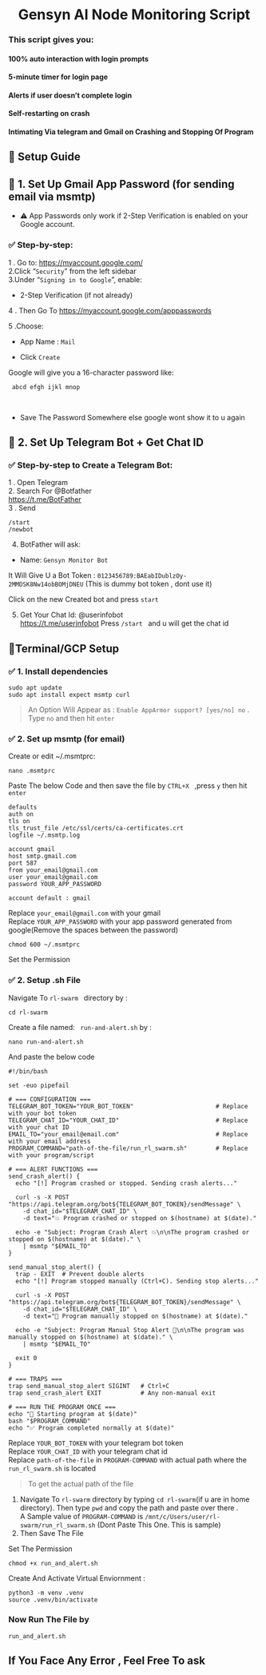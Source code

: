 <div align="center"> 

# Gensyn AI Node Monitoring Script </div>

### This script gives you:

#### 100% auto interaction with login prompts
#### 5-minute timer for login page
#### Alerts if user doesn’t complete login
#### Self-restarting on crash
#### Intimating Via telegram and Gmail on Crashing and Stopping Of Program

## 🚀 Setup Guide

## 🔐 1. Set Up Gmail App Password (for sending email via msmtp)
* ⚠️ App Passwords only work if 2-Step Verification is enabled on your Google account.

### ✅ Step-by-step:
1 . Go to: https://myaccount.google.com/ <br>
2.Click “`Security`” from the left sidebar <br>
3.Under “```Signing in to Google```”, enable:<br>
* 2-Step Verification (if not already)<br>

4 . Then Go To https://myaccount.google.com/apppasswords <br>

5 .Choose:
* App Name : ```Mail```

* Click ```Create ```

Google will give you a 16-character password like:

` abcd efgh ijkl mnop`

<br>

* Save The Password Somewhere else google wont show it to u again

## 🤖 2. Set Up Telegram Bot + Get Chat ID
### ✅ Step-by-step to Create a Telegram Bot:<br>
1 . Open Telegram<br>
2. Search For @Botfather <br> https://t.me/BotFather
<br>
3 . Send <br>

```
/start 
/newbot 
```
4. BotFather will ask:
* Name: `Gensyn Monitor Bot`

It Will Give U a Bot Token :
` 0123456789:BAEabIDublzOy-2MMDSK8Nw14obBOMjDNEU ` (This is dummy bot token , dont use it)

Click on the new Created bot and press `start`

5. Get Your Chat Id: 
@userinfobot <br> https://t.me/userinfobot
Press `/start ` and u will get the chat id


## 👾Terminal/GCP Setup



### ✅ 1. Install dependencies
```
sudo apt update
sudo apt install expect msmtp curl
```

> An Option Will Appear as : ` Enable AppArmor support? [yes/no] no ` . Type `no` and then hit `enter`
### ✅ 2. Set up msmtp (for email)

Create or edit ~/.msmtprc:

```
nano .msmtprc
```
Paste The below Code and then save the file by `CTRL+X ` ,press `y` then hit `enter`
```
defaults
auth on
tls on
tls_trust_file /etc/ssl/certs/ca-certificates.crt
logfile ~/.msmtp.log

account gmail
host smtp.gmail.com
port 587
from your_email@gmail.com
user your_email@gmail.com
password YOUR_APP_PASSWORD

account default : gmail
```
Replace `your_email@gmail.com` with your gmail<br>
Replace `YOUR_APP_PASSWORD` with your app password generated from google(Remove the spaces between the password)<br>

``` 
chmod 600 ~/.msmtprc 
```
Set the Permission

### ✅ 2. Setup .sh File

Navigate To  `rl-swarm ` directory by : 

```
cd rl-swarm 
```
Create a file named:
` run-and-alert.sh` by :
```
nano run-and-alert.sh
```
And paste the below code 

```
#!/bin/bash

set -euo pipefail

# === CONFIGURATION ===
TELEGRAM_BOT_TOKEN="YOUR_BOT_TOKEN"                       # Replace with your bot token
TELEGRAM_CHAT_ID="YOUR_CHAT_ID"                           # Replace with your chat ID
EMAIL_TO="your_email@email.com"                           # Replace with your email address
PROGRAM_COMMAND="path-of-the-file/run_rl_swarm.sh"        # Replace with your program/script

# === ALERT FUNCTIONS ===
send_crash_alert() {
  echo "[!] Program crashed or stopped. Sending crash alerts..."

  curl -s -X POST "https://api.telegram.org/bot${TELEGRAM_BOT_TOKEN}/sendMessage" \
    -d chat_id="$TELEGRAM_CHAT_ID" \
    -d text="💥 Program crashed or stopped on $(hostname) at $(date)."

  echo -e "Subject: Program Crash Alert 💥\n\nThe program crashed or stopped on $(hostname) at $(date)." \
    | msmtp "$EMAIL_TO"
}

send_manual_stop_alert() {
  trap - EXIT  # Prevent double alerts
  echo "[!] Program stopped manually (Ctrl+C). Sending stop alerts..."

  curl -s -X POST "https://api.telegram.org/bot${TELEGRAM_BOT_TOKEN}/sendMessage" \
    -d chat_id="$TELEGRAM_CHAT_ID" \
    -d text="🛑 Program manually stopped on $(hostname) at $(date)."

  echo -e "Subject: Program Manual Stop Alert 🛑\n\nThe program was manually stopped on $(hostname) at $(date)." \
    | msmtp "$EMAIL_TO"

  exit 0
}

# === TRAPS ===
trap send_manual_stop_alert SIGINT   # Ctrl+C
trap send_crash_alert EXIT           # Any non-manual exit

# === RUN THE PROGRAM ONCE ===
echo "🚀 Starting program at $(date)"
bash "$PROGRAM_COMMAND"
echo "✅ Program completed normally at $(date)"

```
Replace `YOUR_BOT_TOKEN` with your telegram bot token<br>
Replace `YOUR_CHAT_ID` with your telegram chat id <br>
Replace `path-of-the-file` in `PROGRAM-COMMAND` with actual path where the `run_rl_swarm.sh` is located 

> To get the actual path of the file
1. Navigate To `rl-swarm` directory by typing `cd rl-swarm`(if u are in home directory). Then type `pwd` and copy the path and paste over there .<br> A Sample value of  `PROGRAM-COMMAND` is  `/mnt/c/Users/user/rl-swarm/run_rl_swarm.sh` (Dont Paste This One. This is sample)
2. Then Save The File


Set The Permission
```
chmod +x run_and_alert.sh
```

Create And Activate Virtual Enviornment :
```
python3 -m venv .venv
source .venv/bin/activate
```
### Now Run The File by
```
run_and_alert.sh
```


## If You Face Any Error , Feel Free To ask 

